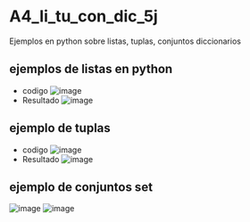 # A4_li_tu_con_dic_5j
Ejemplos en python sobre listas, tuplas, conjuntos diccionarios 
## ejemplos de listas en python
- codigo
 ![image](https://github.com/user-attachments/assets/2ae090c7-9a97-4427-9324-af2d8b9ac675)
- Resultado
 ![image](https://github.com/user-attachments/assets/4df068c7-b7da-41cc-85cf-35cfcf112af3)
## ejemplo de tuplas
- codigo
 ![image](https://github.com/user-attachments/assets/075f3bcc-2739-4b13-b97a-d5cd799a0331)
- Resultado
 ![image](https://github.com/user-attachments/assets/02686fda-c545-4db4-b2e0-5db0161bfc3a)

## ejemplo de conjuntos set 
![image](https://github.com/user-attachments/assets/d9325667-33cb-4f04-8f02-9508bb12f7f9)
![image](https://github.com/user-attachments/assets/a4d364b5-dc76-49de-b50b-9292216d4beb)

